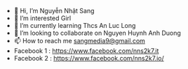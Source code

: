 - 👋 Hi, I’m Nguyễn Nhật Sang
- 👀 I’m interested Girl
- 🌱 I’m currently learning Thcs An Luc Long
- 💞️ I’m looking to collaborate on Nguyen Huynh Anh Duong
- 📫 How to reach me sangmedia9@gmail.com
- Facebook 1 : https://www.facebook.com/nns2k7.it
-  Facebook 2 : https://www.facebook.com/nns2k7.io/
<!---
nns2k7/nns2k7 is a ✨ special ✨ repository because its `README.md` (this file) appears on your GitHub profile.
You can click the Preview link to take a look at your changes.
--->
